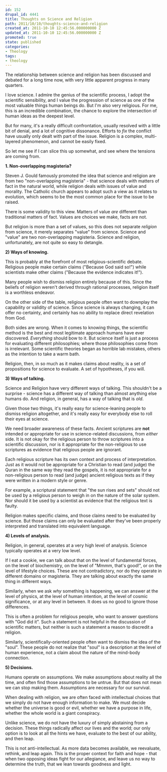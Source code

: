 ```yaml
---
id: 152
drupal_id: 4441
title: Thoughts on Science and Religion
path: 2011/10/10/thoughts-science-and-religion
created_at: 2011-10-10 12:45:56.000000000 Z
updated_at: 2011-10-10 12:45:56.000000000 Z
promoted: true
state: published
categories:
- Theology
tags:
- theology
---
```

The relationship between science and religion has been discussed and debated for a long time now, with very little apparent progress in many quarters.

I love science. I admire the genius of the scientific process, I adopt the scientific sensibility, and I value the progression of science as one of the most valuable things human beings do. But I'm also very religious. For me, this is an incredible combination, the chance to explore the intersection of human ideas as the deepest level.

But for many, it's a really difficult confrontation, usually resolved with a little bit of denial, and a lot of cognitive dissonance. Efforts to *fix* the conflict have usually only dealt with part of the issue. Religion is a complex, multi-layered phenomenon, and cannot be easily fixed.

So let me see if I can slice this up somewhat, and see where the tensions are coming from.


**1. Non-overlapping magisteria?**

Steven J. Gould famously promoted the idea that science and religion are from two "non-overlapping magisteria" - that science deals with matters of fact in the natural world, while religion deals with issues of value and morality. The Catholic church appears to adopt such a view as it relates to evolution, which seems to be the most common place for the issue to be raised.

There is some validity to this view. Matters of value *are* different than traditional matters of fact. Values are choices we make, facts are not.

But religion is more than a set of values, so this does not separate *religion* from science, it merely separates "value" from science. Science and "value" are two non-overlapping magisteria. Science and religion, unfortunately, are not quite so easy to detangle.


**2) Ways of knowing.**

This is probably at the forefront of most religious-scientific debate. Religious people make certain claims ("Because God said so!") while scientists make other claims ("Because the evidence indicates it!"). 

Many people wish to dismiss religion entirely because of this. Since the beliefs of religion weren't derived through rational processes, religion itself is a worthless endeavor.

On the other side of the table, religious people often want to downplay the capability or validity of science. Since science is always changing, it can offer no certainty, and certainly has no ability to replace direct revelation from God.

Both sides are wrong. When it comes to knowing things, the scientific method is the best and most legitimate approach humans have ever discovered. *Everything* should bow to it. But science itself is just a process for evaluating different philosophies; where those philosophies come from is irrelevant. Some scientific theories began as horrible lab mistakes, others as the intention to take a warm bath.

Religion, then, in so much as it makes claims about reality, is a set of propositions for science to evaluate. A set of hypotheses, if you will.


**3) Ways of talking.**

Science and Religion have very different ways of talking. This shouldn't be a surprise - science has a different way of talking than almost anything else humans do. And religion, in general, has a way of talking that is *old*.

Given those two things, it's really easy for science-leaning people to dismiss religion altogether, and it's really easy for everybody else to roll their eyes at science.

We need broader awareness of these facts. Ancient scriptures are **not** intended or appropriate for use in science-related discussions, from *either* side. It is not okay for the religious person to throw scriptures into a scientific discussion, nor is it appropriate for the non-religious to use scriptures as evidence that religious people are ignorant.

Each religious scripture has its own context and process of interpretation. Just as it would not be appropriate for a Christian to read (and judge) the Quran in the same way they read the gospels, it is not appropriate for a non-religious person to read (and judge) ancient religious texts as if they were written in a modern style or genre.

For example, a scriptural statement that "the sun rises and sets" should not be used by a religious person to weigh in on the nature of the solar system. Nor should it be used by a scientist as evidence that the religious text is faulty.

Religion makes specific claims, and those claims need to be evaluated by science. But those claims can only be evaluated after they've been properly interpreted and translated into equivalent language.


**4) Levels of analysis.**

Religion, in general, operates at a very high level of analysis. Science typically operates at a very low level. 

If I eat a cookie, we can talk about that on the level of fundamental forces, on the level of biochemistry, on the level of "Mmmm, that's good!", or on the level of lifestyle choices. These are not contradictory, nor do they operate in different domains or magisteria. They are talking about exactly the same thing in different ways.

Similarly, when we ask *why* something is happening, we can answer at the level of physics, at the level of human intention, at the level of cosmic significance, or at any level in between. It does us no good to ignore those differences.

This is often a problem for religious people, who want to answer questions with "God did it". Such a statement is not helpful in the discussion of scientific matters, but neither is such a statement a reason to discredit a religion. 

Similarly, scientifically-oriented people often want to dismiss the idea of the "soul". These people do not realize that "soul" is a description at the level of human experience, not a claim about the nature of the mind-body connection. 


**5) Decisions.**

Humans operate on assumptions. We make assumptions about reality all the time, and often find those assumptions to be untrue. But that does not mean we can stop making them. Assumptions are necessary for our survival.

When dealing with religion, we are often faced with intellectual choices that we simply do not have enough information to make. We must decide whether the universe is good or evil, whether we have a purpose in life, whether the whole world is a giant conspiracy.

Unlike science, we do not have the luxury of simply abstaining from a decision. These things radically affect our lives and the world; our only option is to look at all the hints we have, evaluate to the best of our ability, and then leap.

This is not anti-intellectual. As more data becomes available, we reevaluate, rethink, and leap again. This is the proper context for faith and hope - that when two opposing ideas fight for our allegiance, and leave us no way to determine the truth, that we lean towards goodness and light.
